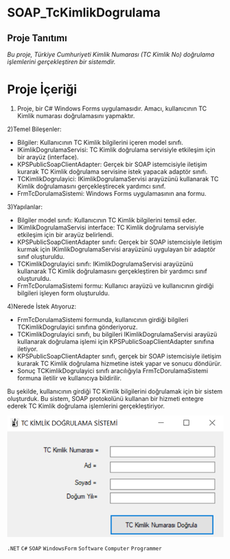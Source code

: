 # SOAP_TcKimlikDogrulama

## Proje Tanıtımı 

*Bu proje, Türkiye Cumhuriyeti Kimlik Numarası (TC Kimlik No) doğrulama işlemlerini gerçekleştiren bir sistemdir.*

# Proje İçeriği #

1) Proje, bir C# Windows Forms uygulamasıdır.
Amacı, kullanıcının TC Kimlik numarası doğrulamasını yapmaktır.

2)Temel Bileşenler:

- Bilgiler: Kullanıcının TC Kimlik bilgilerini içeren model sınıfı.
- IKimlikDogrulamaServisi: TC Kimlik doğrulama servisiyle etkileşim için bir arayüz (interface).
- KPSPublicSoapClientAdapter: Gerçek bir SOAP istemcisiyle iletişim kurarak TC Kimlik doğrulama servisine istek yapacak adaptör sınıfı.
- TCKimlikDogrulayici: IKimlikDogrulamaServisi arayüzünü kullanarak TC Kimlik doğrulamasını gerçekleştirecek yardımcı sınıf.
- FrmTcDorulamaSistemi: Windows Forms uygulamasının ana formu.

3)Yapılanlar:

- Bilgiler model sınıfı: Kullanıcının TC Kimlik bilgilerini temsil eder.
- IKimlikDogrulamaServisi interface: TC Kimlik doğrulama servisiyle etkileşim için bir arayüz belirlendi.
- KPSPublicSoapClientAdapter sınıfı: Gerçek bir SOAP istemcisiyle iletişim kurmak için IKimlikDogrulamaServisi arayüzünü uygulayan bir adaptör sınıf oluşturuldu.
- TCKimlikDogrulayici sınıfı: IKimlikDogrulamaServisi arayüzünü kullanarak TC Kimlik doğrulamasını gerçekleştiren bir yardımcı sınıf oluşturuldu.
- FrmTcDorulamaSistemi formu: Kullanıcı arayüzü ve kullanıcının girdiği bilgileri işleyen form oluşturuldu.

4)Nerede İstek Atıyoruz:

- FrmTcDorulamaSistemi formunda, kullanıcının girdiği bilgileri TCKimlikDogrulayici sınıfına gönderiyoruz.
- TCKimlikDogrulayici sınıfı, bu bilgileri IKimlikDogrulamaServisi arayüzü kullanarak doğrulama işlemi için KPSPublicSoapClientAdapter sınıfına iletiyor.
- KPSPublicSoapClientAdapter sınıfı, gerçek bir SOAP istemcisiyle iletişim kurarak TC Kimlik doğrulama hizmetine istek yapar ve sonucu döndürür.
- Sonuç TCKimlikDogrulayici sınıfı aracılığıyla FrmTcDorulamaSistemi formuna iletilir ve kullanıcıya bildirilir.

Bu şekilde, kullanıcının girdiği TC Kimlik bilgilerini doğrulamak için bir sistem oluşturduk. Bu sistem, SOAP protokolünü kullanan bir hizmeti entegre ederek TC Kimlik doğrulama işlemlerini gerçekleştiriyor.

![Anasayfa](https://github.com/emreilhangithub/SOAP_TcKimlikDogrulama/blob/master/images/Anasayfa.png)

```.NET``` ```C#``` ```SOAP```  ```WindowsForm``` ```Software``` ```Computer``` ```Programmer```